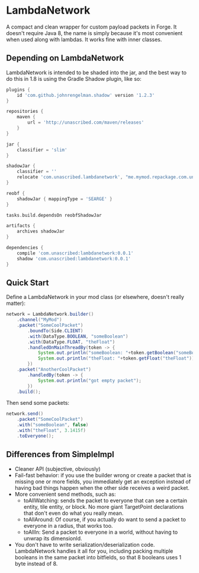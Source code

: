 # LambdaNetwork
A compact and clean wrapper for custom payload packets in Forge. It doesn't
require Java 8, the name is simply because it's most convenient when used along
with lambdas. It works fine with inner classes.

## Depending on LambdaNetwork
LambdaNetwork is intended to be shaded into the jar, and the best way to do this
in 1.8 is using the Gradle Shadow plugin, like so:
```gradle
plugins {
	id 'com.github.johnrengelman.shadow' version '1.2.3'
}

repositories {
	maven {
		url = 'http://unascribed.com/maven/releases'
	}
}

jar {
	classifier = 'slim'
}

shadowJar {
	classifier = ''
	relocate 'com.unascribed.lambdanetwork', "me.mymod.repackage.com.unascribed.lambdanetwork"
}

reobf {
	shadowJar { mappingType = 'SEARGE' }
}

tasks.build.dependsOn reobfShadowJar

artifacts {
	archives shadowJar
}

dependencies {
	compile 'com.unascribed:lambdanetwork:0.0.1'
	shadow 'com.unascribed:lambdanetwork:0.0.1'
}
```

## Quick Start
Define a LambdaNetwork in your mod class (or elsewhere, doesn't really matter):
```java
network = LambdaNetwork.builder()
	.channel("MyMod")
	.packet("SomeCoolPacket")
		.boundTo(Side.CLIENT)
		.with(DataType.BOOLEAN, "someBoolean")
		.with(DataType.FLOAT, "theFloat")
		.handledOnMainThreadBy(token -> {
			System.out.println("someBoolean: "+token.getBoolean("someBoolean"));
			System.out.println("theFloat: "+token.getFloat("theFloat"));
		})
	.packet("AnotherCoolPacket")
		.handledBy(token -> {
			System.out.println("got empty packet");
		})
	.build();
```

Then send some packets:
```java
network.send()
	.packet("SomeCoolPacket")
	.with("someBoolean", false)
	.with("theFloat", 3.1415f)
	.toEveryone();
```

## Differences from SimpleImpl

* Cleaner API (subjective, obviously)
* Fail-fast behavior: if you use the builder wrong or create a packet that is
	missing one or more fields, you immediately get an exception instead of
	having bad things happen when the other side receives a weird packet.
* More convenient send methods, such as:
	* toAllWatching: sends the packet to everyone that can see a certain entity,
		tile entity, or block. No more giant TargetPoint declarations that don't
		even do what you really mean.
	* toAllAround: Of course, if you actually do want to send a packet to
		everyone in a radius, that works too.
	* toAllIn: Send a packet to everyone in a world, without having to unwrap
		its dimensionId.
* You don't have to write serialization/deserialization code. LambdaNetwork
	handles it all for you, including packing multiple booleans in the same
	packet into bitfields, so that 8 booleans uses 1 byte instead of 8.
